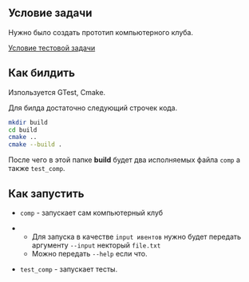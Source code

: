 ## Условие задачи

Нужно было создать прототип компьютерного клуба.

[Условие тестовой задачи ](Task.md)

## Как билдить

Изпользуется GTest, Cmake. 

Для билда достаточно следующий строчек кода.

```bash
mkdir build 
cd build
cmake ..
cmake --build .
```

После чего в этой папке **build** будет два иcполняемых файла ``comp`` a также ``test_comp``.

## Как запустить

- ``comp`` - запускает сам компьютерный клуб
- - Для запуска в качестве `input ивентов` нужно будет передать аргументу `--input` некторый `file.txt`
   - Можно передать `--help` если что.

- ``test_comp`` - запускает тесты.
